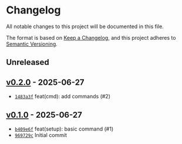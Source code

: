# Changelog

All notable changes to this project will be documented in this file.

The format is based on [Keep a Changelog](https://keepachangelog.com/en/1.0.0/), and this project adheres to [Semantic Versioning](https://semver.org/spec/v2.0.0.html).

## Unreleased

## [v0.2.0](https://github.com/alexfalkowski/tausch/releases/tag/v0.2.0) - 2025-06-27

- [`1483a3f`](https://github.com/alexfalkowski/tausch/commit/1483a3f05af14c2466556b644530627f1a1d52b2) feat(cmd): add commands (#2)

## [v0.1.0](https://github.com/alexfalkowski/tausch/releases/tag/v0.1.0) - 2025-06-27

- [`b409e6f`](https://github.com/alexfalkowski/tausch/commit/b409e6f51ede55934aa051552f4a5c39382a17d6) feat(setup): basic command (#1)
- [`969729c`](https://github.com/alexfalkowski/tausch/commit/969729c5eed74c0dad020baf67ced7e9739e7056) Initial commit
